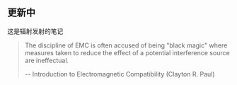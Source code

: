 ## 更新中

这是辐射发射的笔记

> The discipline of EMC is often accused of being "black magic" where measures taken to reduce the effect of a potential interference source are ineffectual. 
> 
> -- Introduction to Electromagnetic Compatibility (Clayton R. Paul)